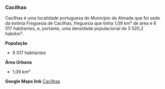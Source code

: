 ### Cacilhas
Cacilhas é uma localidade portuguesa do Município de Almada que foi sede da extinta Freguesia de Cacilhas, freguesia que tinha 1,09 km² de área e 6 017 habitantes, e, portanto, uma densidade populacional de 5 520,2 hab/km².

**População**
- 6 017 habitantes

**Área Urbana**
- 1,09 km²


**Google Maps link**
  [Cacilhas](https://g.co/kgs/1jkiUSL)